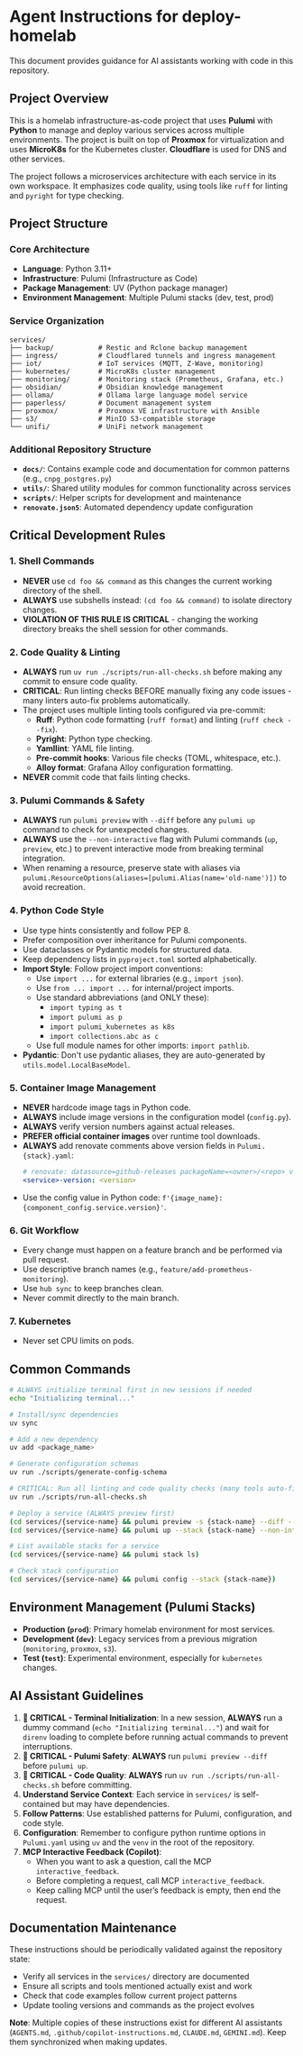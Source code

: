 # Agent Instructions for deploy-homelab

This document provides guidance for AI assistants working with code in this repository.

## Project Overview

This is a homelab infrastructure-as-code project that uses **Pulumi** with **Python** to manage and deploy various services across multiple environments. The project is built on top of **Proxmox** for virtualization and uses **MicroK8s** for the Kubernetes cluster. **Cloudflare** is used for DNS and other services.

The project follows a microservices architecture with each service in its own workspace. It emphasizes code quality, using tools like `ruff` for linting and `pyright` for type checking.

## Project Structure

### Core Architecture

- **Language**: Python 3.11+
- **Infrastructure**: Pulumi (Infrastructure as Code)
- **Package Management**: UV (Python package manager)
- **Environment Management**: Multiple Pulumi stacks (dev, test, prod)

### Service Organization

```
services/
├── backup/           # Restic and Rclone backup management
├── ingress/          # Cloudflared tunnels and ingress management
├── iot/              # IoT services (MQTT, Z-Wave, monitoring)
├── kubernetes/       # MicroK8s cluster management
├── monitoring/       # Monitoring stack (Prometheus, Grafana, etc.)
├── obsidian/         # Obsidian knowledge management
├── ollama/           # Ollama large language model service
├── paperless/        # Document management system
├── proxmox/          # Proxmox VE infrastructure with Ansible
├── s3/               # MinIO S3-compatible storage
└── unifi/            # UniFi network management
```

### Additional Repository Structure

- **`docs/`**: Contains example code and documentation for common patterns (e.g., `cnpg_postgres.py`)
- **`utils/`**: Shared utility modules for common functionality across services
- **`scripts/`**: Helper scripts for development and maintenance
- **`renovate.json5`**: Automated dependency update configuration

## Critical Development Rules

### 1. Shell Commands
- **NEVER** use `cd foo && command` as this changes the current working directory of the shell.
- **ALWAYS** use subshells instead: `(cd foo && command)` to isolate directory changes.
- **VIOLATION OF THIS RULE IS CRITICAL** - changing the working directory breaks the shell session for other commands.

### 2. Code Quality & Linting
- **ALWAYS** run `uv run ./scripts/run-all-checks.sh` before making any commit to ensure code quality.
- **CRITICAL**: Run linting checks BEFORE manually fixing any code issues - many linters auto-fix problems automatically.
- The project uses multiple linting tools configured via pre-commit:
  - **Ruff**: Python code formatting (`ruff format`) and linting (`ruff check --fix`).
  - **Pyright**: Python type checking.
  - **Yamllint**: YAML file linting.
  - **Pre-commit hooks**: Various file checks (TOML, whitespace, etc.).
  - **Alloy format**: Grafana Alloy configuration formatting.
- **NEVER** commit code that fails linting checks.

### 3. Pulumi Commands & Safety
- **ALWAYS** run `pulumi preview` with `--diff` before any `pulumi up` command to check for unexpected changes.
- **ALWAYS** use the `--non-interactive` flag with Pulumi commands (`up`, `preview`, etc.) to prevent interactive mode from breaking terminal integration.
- When renaming a resource, preserve state with aliases via `pulumi.ResourceOptions(aliases=[pulumi.Alias(name='old-name')])` to avoid recreation.

### 4. Python Code Style
- Use type hints consistently and follow PEP 8.
- Prefer composition over inheritance for Pulumi components.
- Use dataclasses or Pydantic models for structured data.
- Keep dependency lists in `pyproject.toml` sorted alphabetically.
- **Import Style**: Follow project import conventions:
  - Use `import ...` for external libraries (e.g., `import json`).
  - Use `from ... import ...` for internal/project imports.
  - Use standard abbreviations (and ONLY these):
    - `import typing as t`
    - `import pulumi as p`
    - `import pulumi_kubernetes as k8s`
    - `import collections.abc as c`
  - Use full module names for other imports: `import pathlib`.
- **Pydantic**: Don't use pydantic aliases, they are auto-generated by `utils.model.LocalBaseModel`.

### 5. Container Image Management
- **NEVER** hardcode image tags in Python code.
- **ALWAYS** include image versions in the configuration model (`config.py`).
- **ALWAYS** verify version numbers against actual releases.
- **PREFER official container images** over runtime tool downloads.
- **ALWAYS** add renovate comments above version fields in `Pulumi.{stack}.yaml`:
  ```yaml
  # renovate: datasource=github-releases packageName=<owner>/<repo> versioning=semver
  <service>-version: <version>
  ```
- Use the config value in Python code: `f'{image_name}:{component_config.service.version}'`.

### 6. Git Workflow
- Every change must happen on a feature branch and be performed via pull request.
- Use descriptive branch names (e.g., `feature/add-prometheus-monitoring`).
- Use `hub sync` to keep branches clean.
- Never commit directly to the main branch.

### 7. Kubernetes
- Never set CPU limits on pods.

## Common Commands

```bash
# ALWAYS initialize terminal first in new sessions if needed
echo "Initializing terminal..."

# Install/sync dependencies
uv sync

# Add a new dependency
uv add <package_name>

# Generate configuration schemas
uv run ./scripts/generate-config-schema

# CRITICAL: Run all linting and code quality checks (many tools auto-fix)
uv run ./scripts/run-all-checks.sh

# Deploy a service (ALWAYS preview first)
(cd services/{service-name} && pulumi preview -s {stack-name} --diff --non-interactive)
(cd services/{service-name} && pulumi up --stack {stack-name} --non-interactive --skip-preview)

# List available stacks for a service
(cd services/{service-name} && pulumi stack ls)

# Check stack configuration
(cd services/{service-name} && pulumi config --stack {stack-name})
```

## Environment Management (Pulumi Stacks)

- **Production (`prod`)**: Primary homelab environment for most services.
- **Development (`dev`)**: Legacy services from a previous migration (`monitoring`, `proxmox`, `s3`).
- **Test (`test`)**: Experimental environment, especially for `kubernetes` changes.

## AI Assistant Guidelines

1.  **🚨 CRITICAL - Terminal Initialization**: In a new session, **ALWAYS** run a dummy command (`echo "Initializing terminal..."`) and wait for `direnv` loading to complete before running actual commands to prevent interruptions.
2.  **🚨 CRITICAL - Pulumi Safety**: **ALWAYS** run `pulumi preview --diff` before `pulumi up`.
3.  **🚨 CRITICAL - Code Quality**: **ALWAYS** run `uv run ./scripts/run-all-checks.sh` before committing.
4.  **Understand Service Context**: Each service in `services/` is self-contained but may have dependencies.
5.  **Follow Patterns**: Use established patterns for Pulumi, configuration, and code style.
6.  **Configuration**: Remember to configure python runtime options in `Pulumi.yaml` using `uv` and the `venv` in the root of the repository.
7.  **MCP Interactive Feedback (Copilot)**:
    - When you want to ask a question, call the MCP `interactive_feedback`.
    - Before completing a request, call MCP `interactive_feedback`.
    - Keep calling MCP until the user’s feedback is empty, then end the request.
## Documentation Maintenance

These instructions should be periodically validated against the repository state:
- Verify all services in the `services/` directory are documented
- Ensure all scripts and tools mentioned actually exist and work
- Check that code examples follow current project patterns
- Update tooling versions and commands as the project evolves

**Note**: Multiple copies of these instructions exist for different AI assistants (`AGENTS.md`, `.github/copilot-instructions.md`, `CLAUDE.md`, `GEMINI.md`). Keep them synchronized when making updates.

